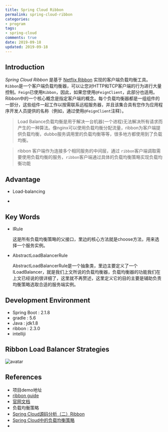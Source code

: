 ```yaml
---
title: Spring Cloud Ribbon
permalink: spring-cloud-ribbon
categories:
- program
tags: 
- spring-cloud
comments: true
date: 2019-09-18
updated: 2019-09-18
---
```


## Introduction

*Spring Cloud Ribbon* 是基于 [Netflix Ribbon](https://github.com/Netflix/ribbon) 实现的客户端负载均衡工具。
`Ribbon`是一个客户端负载均衡器，可以让您对HTTP和TCP客户端的行为进行大量控制。`Feign`已使用`Ribbon`，因此，如果您使用`@FeignClient`，此部分也适用。
Ribbon中的一个核心概念是指定客户端的概念。每个负载均衡器都是一组组件的一部分，这些组件一起工作以按需联系远程服务器，并且该集合具有您作为应用程序开发人员提供的名称（例如，通过使用`@FeignClient`注释）。

> Load Balance负载均衡是用于解决一台机器(一个进程)无法解决所有请求而产生的一种算法。像nginx可以使用负载均衡分配流量，ribbon为客户端提供负载均衡，dubbo服务调用里的负载均衡等等，很多地方都使用到了负载均衡。

> ribbon 客户端作为连接多个相同服务的中间层，通过 `ribbon`客户端调取需要使用负载均衡的服务，`ribbon`客户端通过具体的负载均衡策略实现负载均衡功能

## Advantage

- Load-balancing

- 


## Key Words

- IRule

  这是所有负载均衡策略的父接口，里边的核心方法就是choose方法，用来选择一个服务实例。

- AbstractLoadBalancerRule

  AbstractLoadBalancerRule是一个抽象类，里边主要定义了一个ILoadBalancer，就是我们上文所说的负载均衡器，负载均衡器的功能我们在上文已经说的很详细了，这里就不再赘述，这里定义它的目的主要是辅助负责均衡策略选取合适的服务端实例。

## Development Environment

- Spring Boot : 2.1.8
- gradle : 5.6
- Java : jdk1.8
- ribbon : 2.3.0
- intelliji

## Ribbon Load Balancer Strategies

![avatar](https://spaco.oss-cn-hangzhou.aliyuncs.com/banners/spring-cloud/ribbon_load_balancer_strategies.png)



## References

- 项目demo地址
- [ribbon guide](https://spring.io/guides/gs/client-side-load-balancing/)
- [官网文档](https://cloud.spring.io/spring-cloud-netflix/reference/html/#spring-cloud-ribbon) 
- 负载均衡策略
- [Spring Cloud源码分析（二）Ribbon](http://blog.didispace.com/springcloud-sourcecode-ribbon/)
- [Spring Cloud中的负载均衡策略](https://segmentfault.com/a/1190000011159573#articleHeader6)
- 
